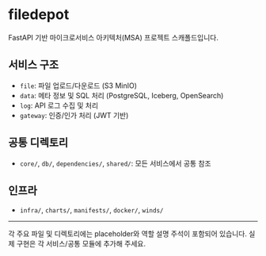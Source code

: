 # filedepot

FastAPI 기반 마이크로서비스 아키텍처(MSA) 프로젝트 스캐폴드입니다.

## 서비스 구조
- `file`: 파일 업로드/다운로드 (S3 MinIO)
- `data`: 메타 정보 및 SQL 처리 (PostgreSQL, Iceberg, OpenSearch)
- `log`: API 로그 수집 및 처리
- `gateway`: 인증/인가 처리 (JWT 기반)

## 공통 디렉토리
- `core/`, `db/`, `dependencies/`, `shared/`: 모든 서비스에서 공통 참조

## 인프라
- `infra/`, `charts/`, `manifests/`, `docker/`, `winds/`

---

각 주요 파일 및 디렉토리에는 placeholder와 역할 설명 주석이 포함되어 있습니다.
실제 구현은 각 서비스/공통 모듈에 추가해 주세요.
